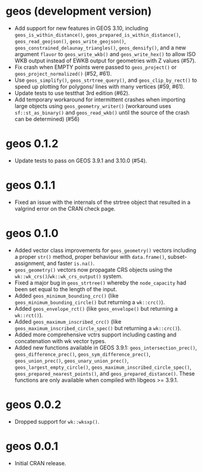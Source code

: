 # geos (development version)

* Add support for new features in GEOS 3.10, including
  `geos_is_within_distance()`, `geos_prepared_is_within_distance()`,
  `geos_read_geojson()`, `geos_write_geojson()`,
  `geos_constrained_delaunay_triangles()`, `geos_densify()`,
  and a new argument `flavor` to `geos_write_wkb()` and
  `geos_write_hex()` to allow ISO WKB output instead of
  EWKB output for geometries with Z values (#57).
* Fix crash when EMPTY points were passed to
  `geos_project()` or `geos_project_normalized()` (#52, #61).
* Use `geos_simplify()`, `geos_strtree_query()`, and
  `geos_clip_by_rect()` to speed up plotting for polygons/
  lines with many vertices (#59, #61).
* Update tests to use testthat 3rd edition (#62).
* Add temporary workaround for intermittent crashes 
  when importing large objects using `geos_geometry_writer()`
  (workaround uses `sf::st_as_binary()` and `geos_read_wkb()`
  until the source of the crash can be determined) (#56)

# geos 0.1.2

* Update tests to pass on GEOS 3.9.1 and 3.10.0 (#54).

# geos 0.1.1

* Fixed an issue with the internals of the strtree object
  that resulted in a valgrind error on the CRAN check page.

# geos 0.1.0

* Added vector class improvements for `geos_geometry()` vectors
  including a proper `str()` method, proper behaviour with
  `data.frame()`, subset-assignment, and faster `is.na()`.
* `geos_geometry()` vectors now propagate CRS objects using
  the `wk::wk_crs()`/`wk::wk_crs_output()` system.
* Fixed a major bug in `geos_strtree()` whereby the `node_capacity` had
  been set equal to the length of the input.
* Added `geos_minimum_bounding_crc()` (like `geos_minimum_bounding_circle()`
  but returning a `wk::crc()`).
* Added `geos_envelope_rct()` (like `geos_envelope()` but returning
  a `wk::rct()`).
* Added `geos_maximum_inscribed_crc()` (like 
  `geos_maximum_inscribed_circle_spec()` but returning a `wk::crc()`).
* Added more comprehensive vctrs support including casting and
  concatenation with wk vector types.
* Added new functions available in GEOS 3.9.1:
  `geos_intersection_prec()`, `geos_difference_prec()`,
  `geos_sym_difference_prec()`, `geos_union_prec()`,
  `geos_unary_union_prec()`, `geos_largest_empty_circle()`,
  `geos_maximum_inscribed_circle_spec()`,
  `geos_prepared_nearest_points()`, 
  and `geos_prepared_distance()`. These functions are only
  available when compiled with libgeos >= 3.9.1.

# geos 0.0.2

* Dropped support for `wk::wksxp()`.

# geos 0.0.1

* Initial CRAN release.
